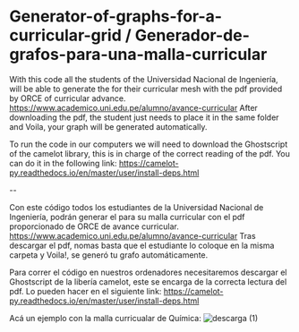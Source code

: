 # Generator-of-graphs-for-a-curricular-grid / Generador-de-grafos-para-una-malla-curricular
With this code all the students of the Universidad Nacional de Ingeniería, will be able to generate the for their curricular mesh with the pdf provided by ORCE of curricular advance. https://www.academico.uni.edu.pe/alumno/avance-curricular After downloading the pdf, the student just needs to place it in the same folder and Voila, your graph will be generated automatically.

To run the code in our computers we will need to download the Ghostscript of the camelot library, this is in charge of the correct reading of the pdf. You can do it in the following link: https://camelot-py.readthedocs.io/en/master/user/install-deps.html

--

Con este código todos los estudiantes de la Universidad Nacional de Ingeniería, podrán generar el para su malla curricular con el pdf proporcionado de ORCE de avance curricular.
https://www.academico.uni.edu.pe/alumno/avance-curricular
Tras descargar el pdf, nomas basta que el estudiante lo coloque en la misma carpeta y Voila!, se generó tu grafo automáticamente.

Para correr el código en nuestros ordenadores necesitaremos descargar el Ghostscript de la libería camelot, este se encarga de la correcta lectura del pdf. Lo pueden hacer en el siguiente link:
https://camelot-py.readthedocs.io/en/master/user/install-deps.html

Acá un ejemplo con la malla curricualar de Química:
![descarga (1)](https://github.com/thsergitox/Generador-de-grafos-para-una-malla-curricular/assets/100462105/867ad1d0-e7bf-4984-8591-8d7913939ec6)
